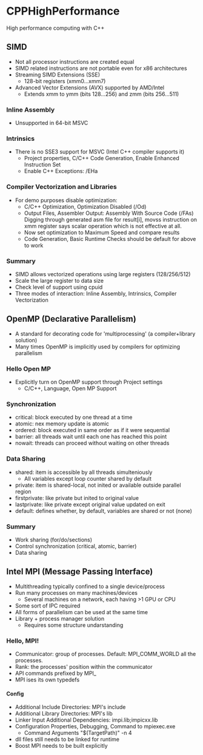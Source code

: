 # CPPHighPerformance
High performance computing with C++



## SIMD
- Not all processor instructions are created equal
- SIMD related instructions are not portable even for x86 architectures
- Streaming SIMD Extensions (SSE)
    - 128-bit registers (xmm0...xmm7)
- Advanced Vector Extensions (AVX) supported by AMD/Intel
    - Extends xmm to ymm (bits 128...256) and zmm (bits 256...511)


### Inline Assembly
- Unsupported in 64-bit MSVC


### Intrinsics
- There is no SSE3 support for MSVC (Intel C++ compiler supports it)
    - Project properties, C/C++ Code Generation, Enable Enhanced Instruction Set
    - Enable C++ Exceptions: /EHa


### Compiler Vectorization and Libraries
- For demo purposes disable optimization:
    - C/C++ Optimization, Optimization Disabled (/Od)
	- Output Files, Assembler Output: Assembly With Source Code (/FAs)
Digging through generated asm file for result[i], movss instruction on xmm register
says scalar operation which is not effective at all.
    - Now set optimization to Maximum Speed and compare results
	- Code Generation, Basic Runtime Checks should be default for above to work


### Summary
- SIMD allows vectorized operations using large registers (128/256/512)
- Scale the large register to data size
- Check level of support using cpuid
- Three modes of interaction: Inline Assembly, Intrinsics, Compiler Vectorization



## OpenMP (Declarative Parallelism)
- A standard for decorating code for 'multiprocessing' (a compiler+library solution)
- Many times OpenMP is implicitly used by compilers for optimizing parallelism


### Hello Open MP
- Explicitly turn on OpenMP support through Project settings
    - C/C++, Language, Open MP Support


### Synchronization
- critical: block executed by one thread at a time
- atomic: nex memory update is atomic
- ordered: block executed in same order as if it were sequential
- barrier: all threads wait until each one has reached this point
- nowait: threads can proceed without waiting on other threads


### Data Sharing
- shared: item is accessible by all threads simulteniously
    - All variables except loop counter shared by default
- private: item is shared-local, not inited or available outside parallel region
- firstprivate: like private but inited to original value
- lastprivate: like private except original value updated on exit
- default: defines whether, by default, variables are shared or not (none)


### Summary
- Work sharing (for/do/sections)
- Control synchronization (critical, atomic, barrier)
- Data sharing



## Intel MPI (Message Passing Interface)
- Multithreading typically confined to a single device/process
- Run many processes on many machines/devices
    - Several machines on a network, each having >1 GPU or CPU
- Some sort of IPC required
- All forms of parallelism can be used at the same time
- Library + process manager solution
    - Requires some structure undarstanding


### Hello, MPI!
- Communicator: group of processes. Default: MPI_COMM_WORLD all the processes.
- Rank: the processes' position within the communicator
- API commands prefixed by MPI_
- MPI ises its own typedefs

#### Config
- Additional Include Directories: MPI's include
- Additional Library Directories: MPI's lib
- Linker Input Additional Dependencies: impi.lib;impicxx.lib
- Configuration Properties, Debugging, Command to mpiexec.exe
    - Command Arguments "$(TargetPath)" -n 4
- dll files still needs to be linked for runtime
- Boost MPI needs to be built explicitly
